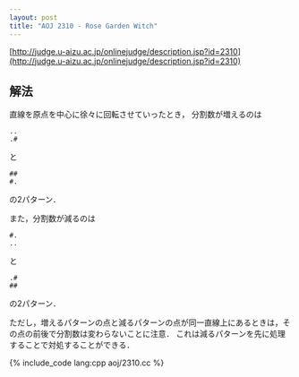 ```yaml
---
layout: post
title: "AOJ 2310 - Rose Garden Witch"
---
```

[http://judge.u-aizu.ac.jp/onlinejudge/description.jsp?id=2310](http://judge.u-aizu.ac.jp/onlinejudge/description.jsp?id=2310)

## 解法
直線を原点を中心に徐々に回転させていったとき，
分割数が増えるのは

    ..
    .#

と

    ##
    #.

の2パターン．

また，分割数が減るのは

    #.
    ..

と

    .#
    ##

の2パターン．

ただし，増えるパターンの点と減るパターンの点が同一直線上にあるときは，その点の前後で分割数は変わらないことに注意．
これは減るパターンを先に処理することで対処することができる．

{% include_code lang:cpp aoj/2310.cc %}
